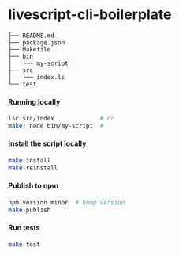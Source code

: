 # livescript-cli-boilerplate

```
├── README.md
├── package.json
├── Makefile
├── bin
│   └── my-script
├── src
│   └── index.ls
└── test
```

#### Running locally

```sh
lsc src/index             # or
make; node bin/my-script  # 
```

#### Install the script locally

```sh
make install
make reinstall
```

#### Publish to npm

```sh
npm version minor  # bump version
make publish
```

#### Run tests

```sh
make test
```
